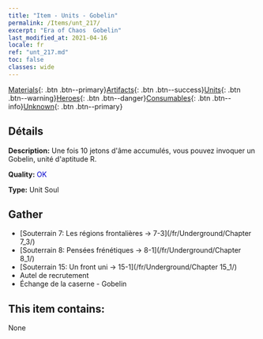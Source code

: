```yaml
---
title: "Item - Units - Gobelin"
permalink: /Items/unt_217/
excerpt: "Era of Chaos  Gobelin"
last_modified_at: 2021-04-16
locale: fr
ref: "unt_217.md"
toc: false
classes: wide
---
```

 [Materials](/fr/Items/){: .btn .btn--primary}[Artifacts](/fr/Items/Artifacts/){: .btn .btn--success}[Units](/fr/Items/Units/){: .btn .btn--warning}[Heroes](/fr/Items/Heroes/){: .btn .btn--danger}[Consumables](/fr/Items/Consumables/){: .btn .btn--info}[Unknown](/fr/Items/Unknown/){: .btn .btn--primary}

## Détails
 **Description:** Une fois 10 jetons d'âme accumulés, vous pouvez invoquer un Gobelin, unité d'aptitude R.

 **Quality:** <span style="color: #0000CD">OK</span>

 **Type:** Unit Soul

## Gather

*    [Souterrain 7: Les régions frontalières -> 7-3](/fr/Underground/Chapter 7_3/) 
*    [Souterrain 8: Pensées frénétiques -> 8-1](/fr/Underground/Chapter 8_1/) 
*    [Souterrain 15: Un front uni -> 15-1](/fr/Underground/Chapter 15_1/) 
*    Autel de recrutement 
*    Échange de la caserne - Gobelin 

## This item contains:

  None

